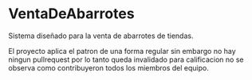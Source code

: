 # VentaDeAbarrotes
Sistema diseñado para la venta de abarrotes de tiendas.


El proyecto aplica el patron de una forma regular sin embargo no hay ningun pullrequest por lo tanto queda invalidado para calificacion
no se observa como contribuyeron todos los miembros del equipo.
